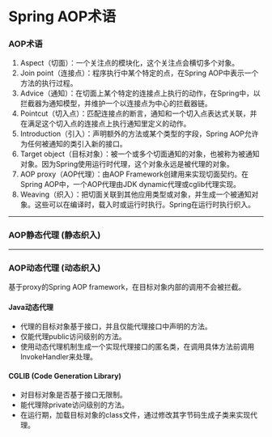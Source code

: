 # Spring AOP术语

### AOP术语
1. Aspect（切面）：一个关注点的模块化，这个关注点会横切多个对象。
2. Join point（连接点）：程序执行中某个特定的点，在Spring AOP中表示一个方法的执行过程。
3. Advice（通知）：在切面上某个特定的连接点上执行的动作，在Spring中，以拦截器为通知模型，并维护一个以连接点为中心的拦截器链。
4. Pointcut（切入点）：匹配连接点的断言，通知和一个切入点表达式关联，并在满足这个切入点的连接点上执行通知里定义的动作。
5. Introduction（引入）：声明额外的方法或某个类型的字段，Spring AOP允许为任何被通知的类引入新的接口。
6. Target object（目标对象）：被一个或多个切面通知的对象，也被称为被通知对象。因为Spring使用运行时代理，这个对象永远是被代理的对象。
7. AOP proxy（AOP代理）：由AOP Framework创建用来实现切面契约。在Spring AOP中，一个AOP代理由JDK dynamic代理或cglib代理实现。
8. Weaving（织入）：把切面关联到其他应用类型或对象，并生成一个被通知对象。这些可以在编译时，载入时或运行时执行。Spring在运行时执行织入。

***

### AOP静态代理 (静态织入)

***

### AOP动态代理 (动态织入)
基于proxy的Spring AOP framework，在目标对象内部的调用不会被拦截。

#### Java动态代理
* 代理的目标对象基于接口，并且仅能代理接口中声明的方法。
* 仅能代理public访问级别的方法。
* 使用动态代理机制生成一个实现代理接口的匿名类，在调用具体方法前调用InvokeHandler来处理。

#### CGLIB (Code Generation Library)
* 对目标对象是否基于接口无限制。
* 能代理除private访问级别的方法。
* 在运行期，加载目标对象的class文件，通过修改其字节码生成子类来实现代理。
